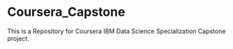 # Coursera_Capstone
This is a Repository for Coursera IBM Data Science Specialization Capstone project.
